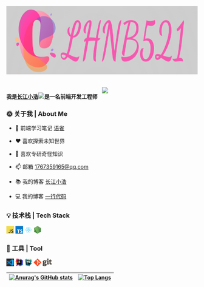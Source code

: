 <p align="center"><a href="http://linecode.top"><img width="100%" height="180" src="./assets/top.png" /></a></p>

<br />
<img align="right" width="50%" src="https://metrics.lecoq.io/LHNB521?template=terminal&base.indepth=false&config.timezone=Asia%2FShanghai" />

**我是[长江小浩](https://yuque.com/lhao)<img src="https://media.giphy.com/media/hvRJCLFzcasrR4ia7z/giphy.gif" width="25%">是一名前端开发工程师**

### 🌞 关于我 | About Me

- 💼 前端学习笔记 [语雀](https://yuque.com/lhao)

- ❤️ 喜欢探索未知世界

- 🎁 喜欢专研奇怪知识

- 📫 邮箱 [1767359165@qq.com](mailto:1767359165@qq.com)

- 📚 我的博客 [长江小浩](http://lh521.top)

- 💻 我的博客 [一行代码](http://linecode.top)

### 💡 技术栈 | Tech Stack
<code><img height="20" src="https://raw.githubusercontent.com/github/explore/80688e429a7d4ef2fca1e82350fe8e3517d3494d/topics/javascript/javascript.png"></code>
<code><img height="20" src="https://raw.githubusercontent.com/github/explore/80688e429a7d4ef2fca1e82350fe8e3517d3494d/topics/typescript/typescript.png"></code>
<code><img height="20" src="https://raw.githubusercontent.com/github/explore/80688e429a7d4ef2fca1e82350fe8e3517d3494d/topics/react/react.png"></code>
<code><img height="20" src="https://raw.githubusercontent.com/github/explore/80688e429a7d4ef2fca1e82350fe8e3517d3494d/topics/nodejs/nodejs.png"></code>
### 🔨 工具 | Tool
<code><img height="20" src="./assets/vs.jpg"></code>
<code><img height="20" src="./assets/idea.svg"></code>
<code><img height="20" src="./assets/ws.png"></code>
<code><img height="20" src="./assets/git.png"></code>

| [![Anurag's GitHub stats](https://github-readme-stats.vercel.app/api?username=LHNB521&hide=contribs,issues&show_icons=trueshow_icons=true&theme=radical)](https://github.com/LHNB521) | [![Top Langs](https://github-readme-stats.vercel.app/api/top-langs/?username=LHNB521&theme=radical&layout=compact)](https://github.com/LHNB521) |
| ------------- | ------------- | 
